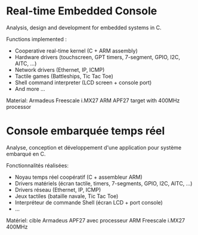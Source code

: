 Real-time Embedded Console
==========================


Analysis, design and development for embedded systems in C.

Functions implemented :
- Cooperative real-time kernel (C + ARM assembly) 
- Hardware drivers (touchscreen, GPT timers, 7-segment, GPIO, I2C, AITC, ...) 
- Network drivers (Ethernet, IP, ICMP) 
- Tactile games (Battleships, Tic Tac Toe) 
- Shell command interpreter (LCD screen + console port) 
- And more ...

Material: Armadeus Freescale i.MX27 ARM APF27 target with 400MHz processor


Console embarquée temps réel
============================

Analyse, conception et développement d'une application pour système embarqué en C.

Fonctionnalités réalisées:
- Noyau temps réel coopératif (C + assembleur ARM)
- Drivers matériels (écran tactile, timers, 7-segments, GPIO, I2C, AITC, ...)
- Drivers réseau (Ethernet, IP, ICMP)
- Jeux tactiles (bataille navale, Tic Tac Toe)
- Interpréteur de commande Shell (écran LCD + port console)
- ...

Matériel: cible Armadeus APF27 avec processeur ARM Freescale i.MX27 400MHz
